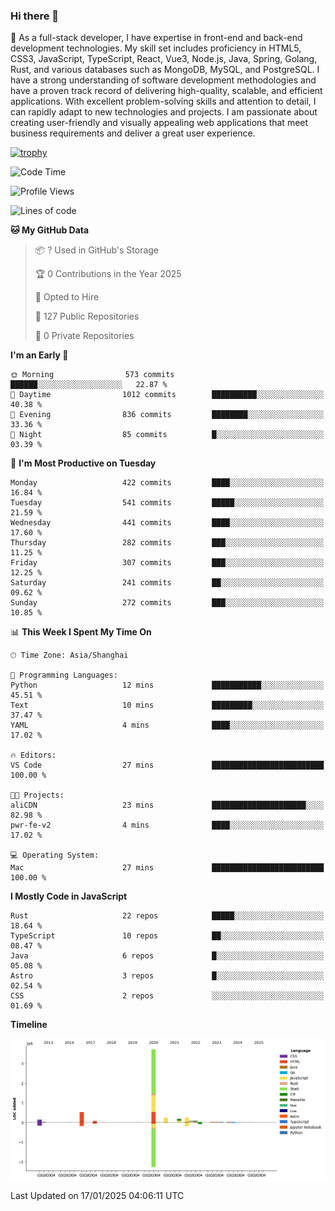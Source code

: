 ### Hi there 👋

🌱 As a full-stack developer, I have expertise in front-end and back-end development technologies. My skill set includes proficiency in HTML5, CSS3, JavaScript, TypeScript, React, Vue3, Node.js, Java, Spring, Golang, Rust, and various databases such as MongoDB, MySQL, and PostgreSQL. I have a strong understanding of software development methodologies and have a proven track record of delivering high-quality, scalable, and efficient applications. With excellent problem-solving skills and attention to detail, I can rapidly adapt to new technologies and projects. I am passionate about creating user-friendly and visually appealing web applications that meet business requirements and deliver a great user experience.

[![trophy](https://github-profile-trophy.vercel.app/?username=elton&rank=SECRET,SSS,SS,S,AAA,AA,A&theme=onedark&no-frame=true&margin-w=10)](https://github.com/ryo-ma/github-profile-trophy)

<!--START_SECTION:waka-->
![Code Time](http://img.shields.io/badge/Code%20Time-1%2C426%20hrs%2042%20mins-blue)

![Profile Views](http://img.shields.io/badge/Profile%20Views-0-blue)

![Lines of code](https://img.shields.io/badge/From%20Hello%20World%20I%27ve%20Written-5.6%20million%20lines%20of%20code-blue)

**🐱 My GitHub Data** 

> 📦 ? Used in GitHub's Storage 
 > 
> 🏆 0 Contributions in the Year 2025
 > 
> 💼 Opted to Hire
 > 
> 📜 127 Public Repositories 
 > 
> 🔑 0 Private Repositories 
 > 
**I'm an Early 🐤** 

```text
🌞 Morning                573 commits         ██████░░░░░░░░░░░░░░░░░░░   22.87 % 
🌆 Daytime                1012 commits        ██████████░░░░░░░░░░░░░░░   40.38 % 
🌃 Evening                836 commits         ████████░░░░░░░░░░░░░░░░░   33.36 % 
🌙 Night                  85 commits          █░░░░░░░░░░░░░░░░░░░░░░░░   03.39 % 
```
📅 **I'm Most Productive on Tuesday** 

```text
Monday                   422 commits         ████░░░░░░░░░░░░░░░░░░░░░   16.84 % 
Tuesday                  541 commits         █████░░░░░░░░░░░░░░░░░░░░   21.59 % 
Wednesday                441 commits         ████░░░░░░░░░░░░░░░░░░░░░   17.60 % 
Thursday                 282 commits         ███░░░░░░░░░░░░░░░░░░░░░░   11.25 % 
Friday                   307 commits         ███░░░░░░░░░░░░░░░░░░░░░░   12.25 % 
Saturday                 241 commits         ██░░░░░░░░░░░░░░░░░░░░░░░   09.62 % 
Sunday                   272 commits         ███░░░░░░░░░░░░░░░░░░░░░░   10.85 % 
```


📊 **This Week I Spent My Time On** 

```text
🕑︎ Time Zone: Asia/Shanghai

💬 Programming Languages: 
Python                   12 mins             ███████████░░░░░░░░░░░░░░   45.51 % 
Text                     10 mins             █████████░░░░░░░░░░░░░░░░   37.47 % 
YAML                     4 mins              ████░░░░░░░░░░░░░░░░░░░░░   17.02 % 

🔥 Editors: 
VS Code                  27 mins             █████████████████████████   100.00 % 

🐱‍💻 Projects: 
aliCDN                   23 mins             █████████████████████░░░░   82.98 % 
pwr-fe-v2                4 mins              ████░░░░░░░░░░░░░░░░░░░░░   17.02 % 

💻 Operating System: 
Mac                      27 mins             █████████████████████████   100.00 % 
```

**I Mostly Code in JavaScript** 

```text
Rust                     22 repos            █████░░░░░░░░░░░░░░░░░░░░   18.64 % 
TypeScript               10 repos            ██░░░░░░░░░░░░░░░░░░░░░░░   08.47 % 
Java                     6 repos             █░░░░░░░░░░░░░░░░░░░░░░░░   05.08 % 
Astro                    3 repos             █░░░░░░░░░░░░░░░░░░░░░░░░   02.54 % 
CSS                      2 repos             ░░░░░░░░░░░░░░░░░░░░░░░░░   01.69 % 
```



**Timeline**

![Lines of Code chart](https://raw.githubusercontent.com/elton/elton/main/assets/bar_graph.png)


 Last Updated on 17/01/2025 04:06:11 UTC
<!--END_SECTION:waka-->

<!--
**elton/elton** is a ✨ _special_ ✨ repository because its `README.md` (this file) appears on your GitHub profile.

Here are some ideas to get you started:

- 🔭 I’m currently working on ...
- 🌱 I’m currently learning ...
- 👯 I’m looking to collaborate on ...
- 🤔 I’m looking for help with ...
- 💬 Ask me about ...
- 📫 How to reach me: ...
- 😄 Pronouns: ...
- ⚡ Fun fact: ...
-->
